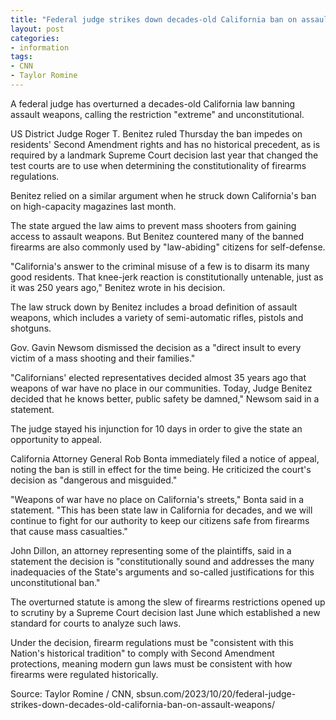 ```yaml
---
title: "Federal judge strikes down decades-old California ban on assault weapons"
layout: post
categories:
- information
tags:
- CNN
- Taylor Romine
---
```


A federal judge has overturned a decades-old California law banning assault weapons, calling the restriction "extreme" and unconstitutional.

US District Judge Roger T. Benitez ruled Thursday the ban impedes on residents' Second Amendment rights and has no historical precedent, as is required by a landmark Supreme Court decision last year that changed the test courts are to use when determining the constitutionality of firearms regulations.

Benitez relied on a similar argument when he struck down California's ban on high-capacity magazines last month.

The state argued the law aims to prevent mass shooters from gaining access to assault weapons. But Benitez countered many of the banned firearms are also commonly used by "law-abiding" citizens for self-defense.

"California's answer to the criminal misuse of a few is to disarm its many good residents. That knee-jerk reaction is constitutionally untenable, just as it was 250 years ago," Benitez wrote in his decision.

The law struck down by Benitez includes a broad definition of assault weapons, which includes a variety of semi-automatic rifles, pistols and shotguns.

Gov. Gavin Newsom dismissed the decision as a "direct insult to every victim of a mass shooting and their families."

"Californians' elected representatives decided almost 35 years ago that weapons of war have no place in our communities. Today, Judge Benitez decided that he knows better, public safety be damned," Newsom said in a statement.

The judge stayed his injunction for 10 days in order to give the state an opportunity to appeal.

California Attorney General Rob Bonta immediately filed a notice of appeal, noting the ban is still in effect for the time being. He criticized the court's decision as "dangerous and misguided."

"Weapons of war have no place on California's streets," Bonta said in a statement. "This has been state law in California for decades, and we will continue to fight for our authority to keep our citizens safe from firearms that cause mass casualties."

John Dillon, an attorney representing some of the plaintiffs, said in a statement the decision is "constitutionally sound and addresses the many inadequacies of the State's arguments and so-called justifications for this unconstitutional ban."

The overturned statute is among the slew of firearms restrictions opened up to scrutiny by a Supreme Court decision last June which established a new standard for courts to analyze such laws.

Under the decision, firearm regulations must be "consistent with this Nation's historical tradition" to comply with Second Amendment protections, meaning modern gun laws must be consistent with how firearms were regulated historically.

Source: Taylor Romine / CNN, sbsun.com/2023/10/20/federal-judge-strikes-down-decades-old-california-ban-on-assault-weapons/
